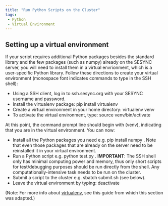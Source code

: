 ```yaml
---
title: "Run Python Scripts on the Cluster"
tags:
 - Python
 - Virtual Environment
---
```


## Setting up a virtual environment

If your script requires additional Python packages besides the standard library and the few packages (such as numpy) already on the SESYNC server, you will need to install them in a virtual envrionment, which is a user-specific Python library. Follow these directions to create your virtual environment (monospace font indicates commands to type in the SSH shell):

* Using a SSH client, log in to ssh.sesync.org with your SESYNC username and password.
* Install the virtualenv package: pip install virtualenv
* Create a virtual environment in your home directory:  virtualenv venv
* To activate the virtual environment, type:  source venv/bin/activate

At this point, the command prompt line should begin with (venv), indicating that you are in the virtual environment. You can now:

* Install all the Python packages you need e.g.  pip install numpy . Note that even those packages that are already on the server need to be reinstalled it in your virtual environment.
* Run a Python script e.g.  python test.py . __IMPORTANT__: The SSH shell only has minimal computing power and memory, thus only short scripts for test/debugging purposes should be run directly from the shell. Any computationally-intensive task needs to be run on the cluster.
* Submit a script to the cluster e.g.  sbatch submit.sh (see below).
* Leave the virtual environment by typing:  deactivate

(Note: For more info about [virtualenv](http://docs.python-guide.org/en/latest/dev/virtualenvs/), see this guide from which this section was adapted.)
